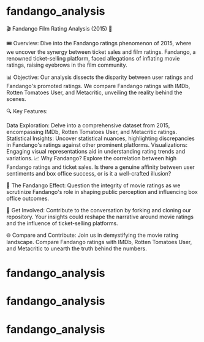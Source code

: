 # fandango_analysis
🎬 Fandango Film Rating Analysis (2015) 🍿


🎟️ Overview:
Dive into the Fandango ratings phenomenon of 2015, where we uncover the synergy between ticket sales and film ratings. Fandango, a renowned ticket-selling platform, faced allegations of inflating movie ratings, raising eyebrows in the film community.

📊 Objective:
Our analysis dissects the disparity between user ratings and Fandango's promoted ratings. We compare Fandango ratings with IMDb, Rotten Tomatoes User, and Metacritic, unveiling the reality behind the scenes.

🔍 Key Features:

Data Exploration: Delve into a comprehensive dataset from 2015, encompassing IMDb, Rotten Tomatoes User, and Metacritic ratings.
Statistical Insights: Uncover statistical nuances, highlighting discrepancies in Fandango's ratings against other prominent platforms.
Visualizations: Engaging visual representations aid in understanding rating trends and variations.
📈 Why Fandango?
Explore the correlation between high Fandango ratings and ticket sales. Is there a genuine affinity between user sentiments and box office success, or is it a well-crafted illusion?

🤔 The Fandango Effect:
Question the integrity of movie ratings as we scrutinize Fandango's role in shaping public perception and influencing box office outcomes.

🔗 Get Involved:
Contribute to the conversation by forking and cloning our repository. Your insights could reshape the narrative around movie ratings and the influence of ticket-selling platforms.

🌐 Compare and Contribute:
Join us in demystifying the movie rating landscape. Compare Fandango ratings with IMDb, Rotten Tomatoes User, and Metacritic to unearth the truth behind the numbers.

# fandango_analysis
# fandango_analysis
# fandango_analysis
